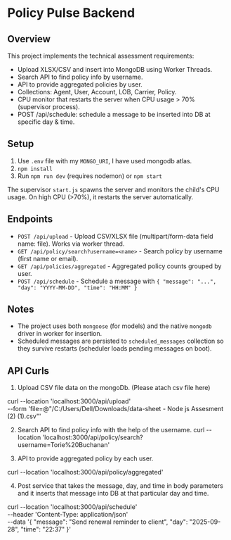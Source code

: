 # Policy Pulse Backend

## Overview
This project implements the technical assessment requirements:
- Upload XLSX/CSV and insert into MongoDB using Worker Threads.
- Search API to find policy info by username.
- API to provide aggregated policies by user.
- Collections: Agent, User, Account, LOB, Carrier, Policy.
- CPU monitor that restarts the server when CPU usage > 70% (supervisor process).
- POST /api/schedule: schedule a message to be inserted into DB at specific day & time.

## Setup
1. Use `.env` file with my `MONGO_URI`, I have used mongodb atlas.
2. `npm install`
3. Run `npm run dev` (requires nodemon) or `npm start`

The supervisor `start.js` spawns the server and monitors the child's CPU usage. On high CPU (>70%), it restarts the server automatically.

## Endpoints
- `POST /api/upload` - Upload CSV/XLSX file (multipart/form-data field name: file). Works via worker thread.
- `GET /api/policy/search?username=<name>` - Search policy by username (first name or email).
- `GET /api/policies/aggregated` - Aggregated policy counts grouped by user.
- `POST /api/schedule` - Schedule a message with `{ "message": "...", "day": "YYYY-MM-DD", "time": "HH:MM" }`

## Notes
- The project uses both `mongoose` (for models) and the native `mongodb` driver in worker for insertion.
- Scheduled messages are persisted to `scheduled_messages` collection so they survive restarts (scheduler loads pending messages on boot).

## API Curls
1. Upload CSV file data on the mongoDb. (Please atach csv file here)

curl --location 'localhost:3000/api/upload' \
--form 'file=@"/C:/Users/Dell/Downloads/data-sheet - Node js Assesment (2) (1).csv"'

2. Search API to find policy info with the help of the username.
curl --location 'localhost:3000/api/policy/search?username=Torie%20Buchanan'

3. API to provide aggregated policy by each user.

curl --location 'localhost:3000/api/policy/aggregated'

4. Post service that takes the message, day, and time in body parameters and it inserts that message into DB at that particular day and time.

curl --location 'localhost:3000/api/schedule' \
--header 'Content-Type: application/json' \
--data '{
    "message": "Send renewal reminder to client",
    "day": "2025-09-28",
    "time": "22:37"
}'